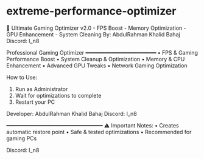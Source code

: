 # extreme-performance-optimizer
🚀 Ultimate Gaming Optimizer v2.0 - FPS Boost - Memory Optimization  - GPU Enhancement - System Cleaning  By: AbdulRahman Khalid Bahaj 
Discord: l_n8





Professional Gaming Optimizer
━━━━━━━━━━━━━━━━━━━━━━
• FPS & Gaming Performance Boost
• System Cleanup & Optimization
• Memory & CPU Enhancement
• Advanced GPU Tweaks
• Network Gaming Optimization

How to Use:
1. Run as Administrator
2. Wait for optimizations to complete
3. Restart your PC

Developer: AbdulRahman Khalid Bahaj
Discord: l_n8 

━━━━━━━━━━━━━━━━━━━━━━━━━━━━━━
⚠️ Important Notes:
• Creates automatic restore point
• Safe & tested optimizations
• Recommended for gaming PCs





Discord: l_n8
